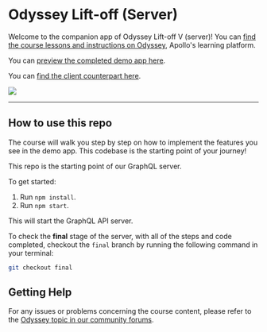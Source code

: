 # Odyssey Lift-off (Server)

Welcome to the companion app of Odyssey Lift-off V (server)! You can [find the course lessons and instructions on Odyssey](https://odyssey.apollographql.com/lift-off-part5), Apollo's learning platform.

You can [preview the completed demo app here](https://catstronaut-bylindseyk.netlify.app/).

You can [find the client counterpart here](https://github.com/CodeLikeAGirl29/odyssey-lift-off-client).

![](https://camo.githubusercontent.com/a70a9cd2fe9467d035a8cff5d482e2584ac7c75713b6b13a5e3fd161d533a5df/68747470733a2f2f696d672e736869656c64732e696f2f7374617469632f76313f7374796c653d666f722d7468652d6261646765266d6573736167653d41706f6c6c6f2b4772617068514c26636f6c6f723d333131433837266c6f676f3d41706f6c6c6f2b4772617068514c266c6f676f436f6c6f723d464646464646266c6162656c3d)

---

## How to use this repo

The course will walk you step by step on how to implement the features you see in the demo app. This codebase is the starting point of your journey!

This repo is the starting point of our GraphQL server.

To get started:

1. Run `npm install`.
1. Run `npm start`.

This will start the GraphQL API server.

To check the **final** stage of the server, with all of the steps and code completed, checkout the `final` branch by running the following command in your terminal:

```bash
git checkout final
```

## Getting Help

For any issues or problems concerning the course content, please refer to the [Odyssey topic in our community forums](https://community.apollographql.com/tags/c/help/6/odyssey).
